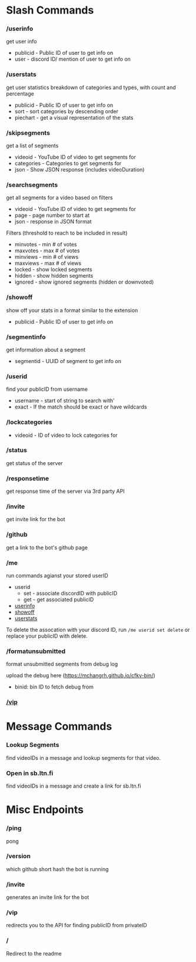 # Slash Commands
### /userinfo
get user info
- publicid - Public ID of user to get info on
- user - discord ID/ mention of user to get info on

### /userstats
get user statistics
breakdown of categories and types, with count and percentage
- publicid - Public ID of user to get info on
- sort - sort categories by descending order
- piechart - get a visual representation of the stats

### /skipsegments
get a list of segments 
- videoid - YouTube ID of video to get segments for
- categories - Categories to get segments for
- json - Show JSON response (includes videoDuration)

### /searchsegments
get all segments for a video based on filters
- videoid - YouTube ID of video to get segments for
- page - page number to start at
- json - response in JSON format

Filters (threshold to reach to be included in result)
- minvotes - min # of votes
- maxvotes - max # of votes
- minviews - min # of views
- maxviews - max # of views
- locked - show locked segments
- hidden - show hidden segments
- ignored - show ignored segments (hidden or downvoted)

### /showoff
show off your stats in a format similar to the extension
- publicid - Public ID of user to get info on

### /segmentinfo
get information about a segment
- segmentid - UUID of segment to get info on

### /userid
find your publicID from username
- username - start of string to search with'
- exact - If the match should be exact or have wildcards

### /lockcategories
- videoid - ID of video to lock categories for

### /status
get status of the server

### /responsetime
get response time of the server via 3rd party API

### /invite
get invite link for the bot

### /github
get a link to the bot's github page

### /me
run commands agianst your stored userID
- userid
  - set - associate discordID with publicID
  - get - get associated publicID
- [userinfo](#userinfo)
- [showoff](#showoff)
- [userstats](#userstats)

To delete the assocation with your discord ID, run `/me userid set delete` or replace your publicID with delete.

### /formatunsubmitted
format unsubmitted segments from debug log

upload the debug here (https://mchangrh.github.io/cfkv-bin/)

- binid: bin ID to fetch debug from

### [/vip](./vip.md)

# Message Commands
### Lookup Segments
find videoIDs in a message and lookup segments for that video.

### Open in sb.ltn.fi
find videoIDs in a message and create a link for sb.ltn.fi

# Misc Endpoints
### /ping
pong

### /version
which github short hash the bot is running

### /invite
generates an invite link for the bot

### /vip
redirects you to the API for finding publicID from privateID

### /
Redirect to the readme